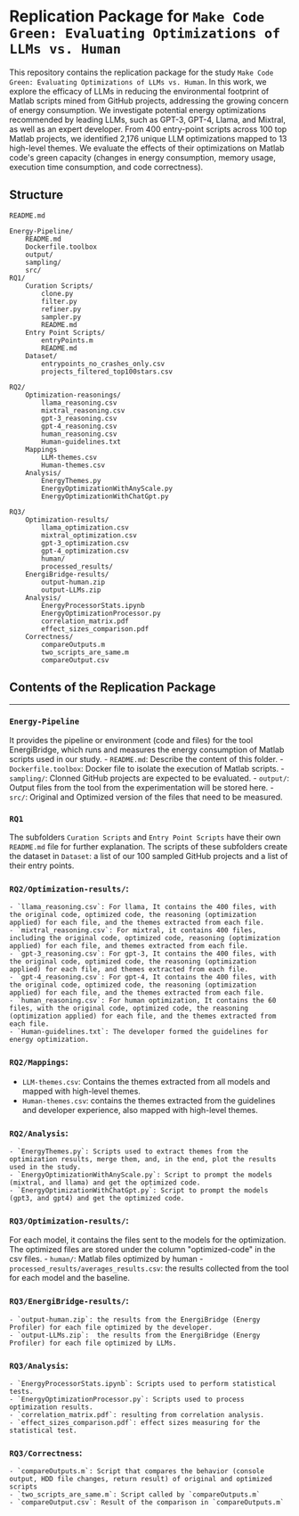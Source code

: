 # Replication Package for `Make Code Green: Evaluating Optimizations of LLMs vs. Human`
This repository contains the replication package for the study `Make Code Green: Evaluating Optimizations of LLMs vs. Human`.
In this work, we explore the efficacy of LLMs in reducing the environmental footprint of Matlab scripts mined from GitHub projects, addressing the growing concern of energy consumption.
We investigate potential energy optimizations recommended by leading LLMs, such as GPT-3, GPT-4, Llama, and Mixtral, as well as an expert developer. 
From 400 entry-point scripts across 100 top Matlab projects, we identified 2,176 unique LLM optimizations mapped to 13 high-level themes.
We evaluate the effects of their optimizations on Matlab code's green capacity (changes in energy consumption, memory usage, execution time consumption, and code correctness).

## Structure
```
README.md

Energy-Pipeline/
	README.md
	Dockerfile.toolbox
	output/
	sampling/
	src/
RQ1/
	Curation Scripts/
		clone.py
		filter.py
		refiner.py
		sampler.py
		README.md
	Entry Point Scripts/
		entryPoints.m
		README.md
	Dataset/
		entrypoints_no_crashes_only.csv
		projects_filtered_top100stars.csv
		
RQ2/
	Optimization-reasonings/
		llama_reasoning.csv
		mixtral_reasoning.csv
		gpt-3_reasoning.csv
		gpt-4_reasoning.csv
		human_reasoning.csv
		Human-guidelines.txt
	Mappings
		LLM-themes.csv
		Human-themes.csv
	Analysis/
		EnergyThemes.py
		EnergyOptimizationWithAnyScale.py
		EnergyOptimizationWithChatGpt.py

RQ3/
	Optimization-results/
		llama_optimization.csv
		mixtral_optimization.csv
		gpt-3_optimization.csv
		gpt-4_optimization.csv
		human/
		processed_results/
	EnergiBridge-results/
		output-human.zip
		output-LLMs.zip
	Analysis/
		EnergyProcessorStats.ipynb
		EnergyOptimizationProcessor.py
		correlation_matrix.pdf
		effect_sizes_comparison.pdf
	Correctness/
		compareOutputs.m
		two_scripts_are_same.m
		compareOutput.csv
```

## Contents of the Replication Package
---
###  `Energy-Pipeline`
It provides the pipeline or environment (code and files) for the tool EnergiBridge, which runs and measures the energy consumption of Matlab scripts used in our study.
    - `README.md`: Describe the content of this folder.
    - `Dockerfile.toolbox`:  Docker file to isolate the execution of Matlab scripts.
    - `sampling/`: Clonned GitHub projects are expected to be evaluated.
    - `output/`: Output files from the tool from the experimentation will be stored here.
    - `src/`: Original and Optimized version of the files that need to be measured. 
    
###  `RQ1`
The subfolders `Curation Scripts` and `Entry Point Scripts` have their own `README.md` file for further explanation.
The scripts of these subfolders create the dataset in `Dataset`: a list of our 100 sampled GitHub projects and a list of their entry points.

### `RQ2/Optimization-results/`:
    - `llama_reasoning.csv`: For llama, It contains the 400 files, with the original code, optimized code, the reasoning (optimization applied) for each file, and the themes extracted from each file. 
    - `mixtral_reasoning.csv`: For mixtral, it contains 400 files, including the original code, optimized code, reasoning (optimization applied) for each file, and themes extracted from each file. 
    - `gpt-3_reasoning.csv`: For gpt-3, It contains the 400 files, with the original code, optimized code, the reasoning (optimization applied) for each file, and themes extracted from each file. 
    - `gpt-4_reasoning.csv`: For gpt-4, It contains the 400 files, with the original code, optimized code, the reasoning (optimization applied) for each file, and the themes extracted from each file. 
    - `human_reasoning.csv`: For human optimization, It contains the 60 files, with the original code, optimized code, the reasoning (optimization applied) for each file, and the themes extracted from each file. 
    - `Human-guidelines.txt`: The developer formed the guidelines for energy optimization.

### `RQ2/Mappings`:
  - `LLM-themes.csv`: Contains the themes extracted from all models and mapped with high-level themes.
  - `Human-themes.csv`:  contains the themes extracted from the guidelines and developer experience, also mapped with high-level themes.

### `RQ2/Analysis`:
    - `EnergyThemes.py`: Scripts used to extract themes from the optimization results, merge them, and, in the end, plot the results used in the study.
    - `EnergyOptimizationWithAnyScale.py`: Script to prompt the models (mixtral, and llama) and get the optimized code.
    - `EnergyOptimizationWithChatGpt.py`: Script to prompt the models (gpt3, and gpt4) and get the optimized code.

### `RQ3/Optimization-results/`: 
For each model, it contains the files sent to the models for the optimization. The optimized files are stored under the column "optimized-code" in the csv files. 
    - `human/`: Matlab files optimized by human
    - `processed_results/averages_results.csv`: the results collected from the tool for each model and the baseline.

### `RQ3/EnergiBridge-results/`:
    - `output-human.zip`: the results from the EnergiBridge (Energy Profiler) for each file optimized by the developer.
    - `output-LLMs.zip`:  the results from the EnergiBridge (Energy Profiler) for each file optimized by LLMs.

### `RQ3/Analysis`:
    - `EnergyProcessorStats.ipynb`: Scripts used to perform statistical tests.
    - `EnergyOptimizationProcessor.py`: Scripts used to process optimization results.
    - `correlation_matrix.pdf`: resulting from correlation analysis.
    - `effect_sizes_comparison.pdf`: effect sizes measuring for the statistical test.
	
### `RQ3/Correctness`:
	- `compareOutputs.m`: Script that compares the behavior (console output, HDD file changes, return result) of original and optimized scripts
	- `two_scripts_are_same.m`: Script called by `compareOutputs.m`
	- `compareOutput.csv`: Result of the comparison in `compareOutputs.m`
